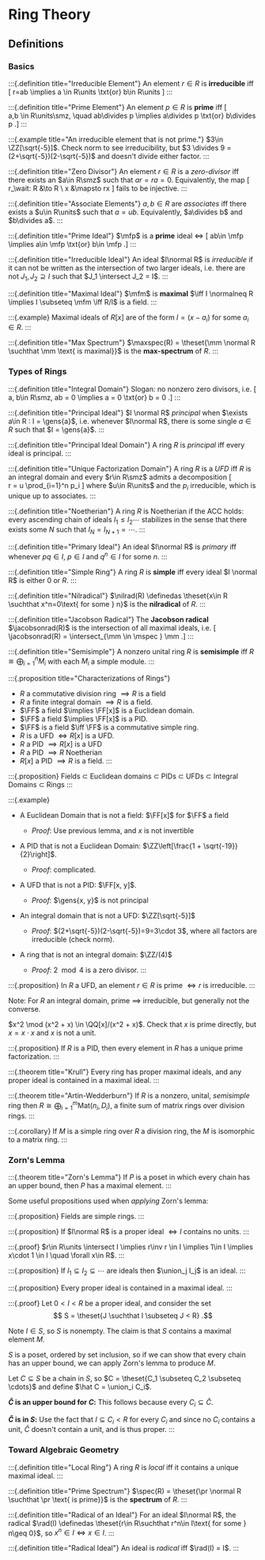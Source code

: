 # Ring Theory

## Definitions

### Basics

:::{.definition title="Irreducible Element"}
An element $r\in R$ is **irreducible** iff 
\[
r=ab \implies a \in R\units \txt{or} b\in R\units
\]
:::

:::{.definition title="Prime Element"}
An element $p\in R$ is **prime** iff 
\[  
a,b \in R\units\smz, \quad ab\divides p \implies a\divides p \txt{or} b\divides p
.\]
:::

:::{.example title="An irreducible element that is not prime."}
$3\in \ZZ[\sqrt{-5}]$. 
Check norm to see irreducibility, but $3 \divides 9 = (2+\sqrt{-5})(2-\sqrt{-5})$ and doesn't divide either factor.
:::

:::{.definition title="Zero Divisor"}
An element $r\in R$ is a *zero-divisor* iff there exists an $a\in R\smz$ such that $ar = ra = 0$.
Equivalently, the map
\[  
r_\wait: R &\to R \\
x &\mapsto rx
\]
fails to be injective.
:::

:::{.definition title="Associate Elements"}
$a, b\in R$ are *associates* iff there exists a $u\in R\units$ such that $a = ub$. 
Equivalently, $a\divides b$ and $b\divides a$.
:::

:::{.definition title="Prime Ideal"}
$\mfp$ is a **prime** ideal $\iff$
\[ 
ab\in \mfp \implies a\in \mfp \txt{or} b\in \mfp
.\]
:::

:::{.definition title="Irreducible Ideal"}
An ideal $I\normal R$ is *irreducible* if it can not be written as the intersection of two larger ideals, i.e. there are not $J_1, J_2 \supseteq I$ such that $J_1 \intersect J_2 = I$.
:::

:::{.definition title="Maximal Ideal"}
$\mfm$ is **maximal** $\iff I \normalneq R \implies I \subseteq \mfm \iff R/I$ is a field.
:::

:::{.example}
Maximal ideals of $R[x]$ are of the form $I = (x - a_i)$ for some $a_i \in R$.
:::

:::{.definition title="Max Spectrum"}
$\maxspec(R) = \theset{\mm \normal R \suchthat \mm \text{ is maximal}}$ is the **max-spectrum** of $R$.
:::


### Types of Rings

:::{.definition title="Integral Domain"}
Slogan: no nonzero zero divisors, i.e.
\[  
a, b\in R\smz, ab = 0 \implies a = 0 \txt{or} b = 0
.\]
:::

:::{.definition title="Principal Ideal"}
$I \normal R$ *principal* when $\exists a\in R : I = \gens{a}$,
i.e. whenever $I\normal R$, there is some single $a\in R$ such that $I = \gens{a}$.
:::

:::{.definition title="Principal Ideal Domain"}
A ring $R$ is *principal* iff every ideal is principal.
:::

:::{.definition title="Unique Factorization Domain"}
A ring $R$ is a *UFD* iff $R$ is an integral domain and every $r\in R\smz$ admits a decomposition
\[  
r = u \prod_{i=1}^n p_i
\]
where $u\in R\units$ and the $p_i$ irreducible, which is unique up to associates.
:::

:::{.definition title="Noetherian"}
A ring $R$ is Noetherian if the ACC holds: every ascending chain of ideals $I_1 \leq I_2 \cdots$ stabilizes in the sense that there exists some $N$ such that $I_N = I_{N+1} = \cdots$.
:::

:::{.definition title="Primary Ideal"}
An ideal $I\normal R$ is *primary* iff whenever $pq\in I$, $p\in I$ and $q^n\in I$ for some $n$.
:::

:::{.definition title="Simple Ring"}
A ring $R$ is **simple** iff every ideal $I \normal R$ is either $0$ or $R$.
:::

:::{.definition title="Nilradical"}
$\nilrad(R) \definedas \theset{x\in R \suchthat x^n=0\text{ for some } n}$ is the **nilradical** of $R$.
:::

:::{.definition title="Jacobson Radical"}
The **Jacobson radical** $\jacobsonrad(R)$ is the intersection of all maximal ideals, i.e.
\[  
\jacobsonrad(R) = \intersect_{\mm \in \mspec } \mm
.\]
:::

:::{.definition title="Semisimple"}
A nonzero unital ring $R$ is **semisimple** iff $R \cong \bigoplus_{i=1}^n M_i$ with each $M_i$ a simple module.
:::


:::{.proposition title="Characterizations of Rings"}
- $R$ a commutative division ring $\implies R$ is a field
- $R$ a finite integral domain $\implies R$ is a field.
- $\FF$ a field $\implies \FF[x]$ is a Euclidean domain.
- $\FF$ a field $\implies \FF[x]$ is a PID.
- $\FF$ is a field $\iff \FF$ is a commutative simple ring.
- $R$ is a UFD $\iff R[x]$ is a UFD.
- $R$ a PID $\implies R[x]$ is a UFD
- $R$ a PID $\implies R$ Noetherian
- $R[x]$ a PID $\implies R$ is a field.
:::

:::{.proposition}
Fields $\subset$ Euclidean domains  $\subset$  PIDs $\subset$ UFDs $\subset$ Integral Domains  $\subset$ Rings
:::

:::{.example}
- A Euclidean Domain that is not a field: $\FF[x]$ for $\FF$ a field
  - *Proof*: Use previous lemma, and $x$ is not invertible

- A PID that is not a Euclidean Domain: $\ZZ\left[\frac{1 + \sqrt{-19}}{2}\right]$.
  - *Proof*: complicated.

- A UFD that is not a PID: $\FF[x, y]$.
  - *Proof*: $\gens{x, y}$ is not principal

-  An integral domain that is not a UFD: $\ZZ[\sqrt{-5}]$
   - *Proof*: $(2+\sqrt{-5})(2-\sqrt{-5})=9=3\cdot 3$, where all factors are irreducible (check norm).

-  A ring that is not an integral domain: $\ZZ/(4)$
   - *Proof*: $2 \mod 4$ is a zero divisor.
:::

:::{.proposition}
In $R$ a UFD, an element $r\in R$ is prime $\iff r$ is irreducible.
:::

Note: For $R$ an integral domain, prime $\implies$ irreducible, but generally not the converse.

$x^2 \mod (x^2 + x) \in \QQ[x]/(x^2 + x)$. Check that $x$ is prime directly, but $x=x\cdot x$ and $x$ is not a unit.


:::{.proposition}
If $R$ is a PID, then every element in $R$ has a unique prime factorization.
:::

:::{.theorem title="Krull"}
Every ring has proper maximal ideals, and any proper ideal is contained in a maximal ideal.
:::

:::{.theorem title="Artin-Wedderburn"}
If $R$ is a nonzero, unital, *semisimple* ring then $R \cong \bigoplus_{i=1}^m \mathrm{Mat}(n_i, D_i)$, a finite sum of matrix rings over division rings.
:::

:::{.corollary}
If $M$ is a simple ring over $R$ a division ring, the $M$ is isomorphic to a matrix ring.
:::

### Zorn's Lemma

:::{.theorem title="Zorn's Lemma"}
If $P$ is a poset in which every chain has an upper bound, then $P$ has a maximal element.
:::

Some useful propositions used when *applying* Zorn's lemma:

:::{.proposition}
Fields are simple rings. 
:::

:::{.proposition}
If $I\normal R$ is a proper ideal $\iff I$ contains no units.
:::

:::{.proof}
$r\in R\units \intersect I \implies r\inv r \in I \implies 1\in I \implies x\cdot 1 \in I \quad \forall x\in R$.
:::

:::{.proposition}
If $I_1 \subseteq I_2 \subseteq \cdots$ are ideals then $\union_j I_j$ is an ideal.
:::

:::{.proposition}
Every proper ideal is contained in a maximal ideal.
:::

:::{.proof}
Let $0 < I < R$ be a proper ideal, and consider the set
$$
S = \theset{J \suchthat I   \subseteq J < R}
.$$

Note $I\in S$, so $S$ is nonempty.
The claim is that $S$ contains a maximal element $M$.

$S$ is a poset, ordered by set inclusion, so if we can show that every chain has an upper bound, we can apply Zorn's lemma to produce $M$.

Let $C \subseteq S$ be a chain in $S$, so $C = \theset{C_1 \subseteq C_2 \subseteq \cdots}$ and define $\hat C = \union_i C_i$.

**$\hat C$ is an upper bound for $C$:**
This follows because every $C_i \subseteq \hat C$.

**$\hat C$ is in $S$:**
Use the fact that $I \subseteq C_i < R$ for every $C_i$ and since no $C_i$ contains a unit, $\hat C$ doesn't contain a unit, and is thus proper.
:::

### Toward Algebraic Geometry


:::{.definition title="Local Ring"}
A ring $R$ is *local* iff it contains a unique maximal ideal.
:::

:::{.definition title="Prime Spectrum"}
$\spec(R) = \theset{\pr \normal R \suchthat \pr \text{ is prime}}$ is the **spectrum** of $R$.
:::

:::{.definition title="Radical of an Ideal"}
For an ideal $I\normal R$, the radical $\rad(I) \definedas \theset{r\in R\suchthat r^n\in I\text{ for some } n\geq 0}$, so $x^n \in I \iff x\in I$.
:::

:::{.definition title="Radical Ideal"}
An ideal is *radical* iff $\rad(I) = I$. 
:::


